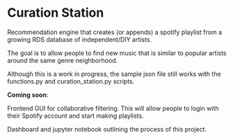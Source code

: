 # Curation Station
Recommendation engine that creates (or appends) a spotify playlist from a growing RDS database of independent/DIY artists.

The goal is to allow people to find new music that is similar to popular artists around the same genre neighborhood.

Although this is a work in progress, the sample json file still works with the functions.py and curation_station.py scripts.

**Coming soon**:

Frontend GUI for collaborative filtering. This will allow people to login with their Spotify account and start making playlists.

Dashboard and jupyter notebook outlining the process of this project.

